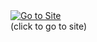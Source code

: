 <a href="https://moistmeter.42web.io/#" target="_blank" rel="noopener noreferrer">
	<img src="https://i.ibb.co/JtbPgdL/ezgif-com-gif-maker-3.gif" alt="Go to Site" />
</a>
<br>
(click to go to site)
